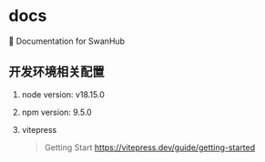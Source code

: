 # docs

📄 Documentation for SwanHub

## 开发环境相关配置

1. node version: v18.15.0
2. npm version: 9.5.0
3. vitepress

   > Getting Start
   > https://vitepress.dev/guide/getting-started
